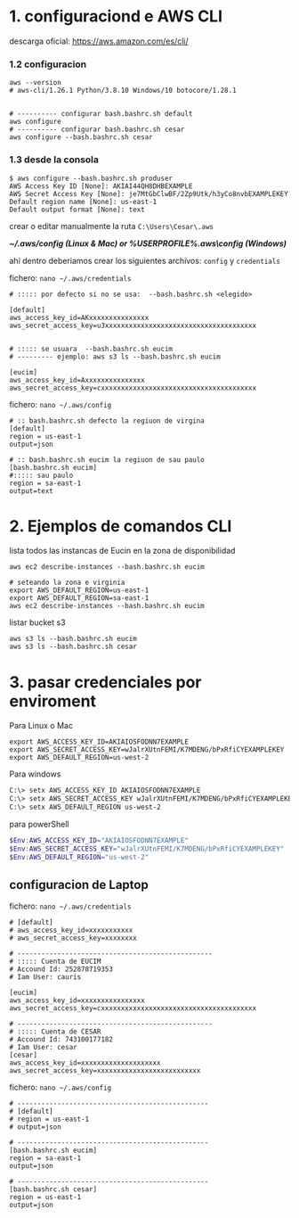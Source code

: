 # 1. configuraciond e AWS CLI

descarga oficial: https://aws.amazon.com/es/cli/

### 1.2 configuracion
```shell
aws --version
# aws-cli/1.26.1 Python/3.8.10 Windows/10 botocore/1.28.1


# ---------- configurar bash.bashrc.sh default
aws configure
# ---------- configurar bash.bashrc.sh cesar
aws configure --bash.bashrc.sh cesar
```
### 1.3 desde la consola
```shell
$ aws configure --bash.bashrc.sh produser
AWS Access Key ID [None]: AKIAI44QH8DHBEXAMPLE
AWS Secret Access Key [None]: je7MtGbClwBF/2Zp9Utk/h3yCo8nvbEXAMPLEKEY
Default region name [None]: us-east-1
Default output format [None]: text
```

crear o editar manualmente la ruta `C:\Users\Cesar\.aws`

_**~/.aws/config (Linux & Mac) or %USERPROFILE%\.aws\config (Windows)**_
 
ahi dentro deberiamos crear los siguientes archivos: `config` y `credentials`

fichero: `nano ~/.aws/credentials`
```shell
# ::::: por defecto si no se usa:  --bash.bashrc.sh <elegido>

[default]
aws_access_key_id=AKxxxxxxxxxxxxxxx
aws_secret_access_key=u3xxxxxxxxxxxxxxxxxxxxxxxxxxxxxxxxxxxxxx


# ::::: se usuara  --bash.bashrc.sh eucim
# --------- ejemplo: aws s3 ls --bash.bashrc.sh eucim

[eucim]
aws_access_key_id=Axxxxxxxxxxxxxxx
aws_secret_access_key=cxxxxxxxxxxxxxxxxxxxxxxxxxxxxxxxxxxxxxxx
```

fichero: `nano ~/.aws/config`

```shell
# :: bash.bashrc.sh defecto la regiuon de virgina
[default]
region = us-east-1
output=json

# :: bash.bashrc.sh eucim la regiuon de sau paulo
[bash.bashrc.sh eucim]
#::::: sau paulo
region = sa-east-1
output=text
```

# 2. Ejemplos de comandos CLI
lista todos las instancas de Eucin en la zona de disponibilidad
```shell
aws ec2 describe-instances --bash.bashrc.sh eucim

# seteando la zona e virginia
export AWS_DEFAULT_REGION=us-east-1
export AWS_DEFAULT_REGION=sa-east-1
aws ec2 describe-instances --bash.bashrc.sh eucim
```

listar bucket s3
```shell
aws s3 ls --bash.bashrc.sh eucim
aws s3 ls --bash.bashrc.sh cesar
```

# 3. pasar credenciales por enviroment
Para Linux o Mac
```shell
export AWS_ACCESS_KEY_ID=AKIAIOSFODNN7EXAMPLE
export AWS_SECRET_ACCESS_KEY=wJalrXUtnFEMI/K7MDENG/bPxRfiCYEXAMPLEKEY
export AWS_DEFAULT_REGION=us-west-2
```
Para  windows
```bash
C:\> setx AWS_ACCESS_KEY_ID AKIAIOSFODNN7EXAMPLE
C:\> setx AWS_SECRET_ACCESS_KEY wJalrXUtnFEMI/K7MDENG/bPxRfiCYEXAMPLEKEY
C:\> setx AWS_DEFAULT_REGION us-west-2
```

para  powerShell
```powershell
$Env:AWS_ACCESS_KEY_ID="AKIAIOSFODNN7EXAMPLE"
$Env:AWS_SECRET_ACCESS_KEY="wJalrXUtnFEMI/K7MDENG/bPxRfiCYEXAMPLEKEY"
$Env:AWS_DEFAULT_REGION="us-west-2"
```


## configuracion de Laptop
fichero: `nano ~/.aws/credentials`

```shell
# [default]
# aws_access_key_id=xxxxxxxxxxx
# aws_secret_access_key=xxxxxxxx

# -------------------------------------------------
# ::::: Cuenta de EUCIM
# Accound Id: 252878719353
# Iam User: cauris

[eucim]
aws_access_key_id=xxxxxxxxxxxxxxxx
aws_secret_access_key=cxxxxxxxxxxxxxxxxxxxxxxxxxxxxxxxxxxxxxxx

# -------------------------------------------------
# ::::: Cuenta de CESAR
# Accound Id: 743100177182
# Iam User: cesar
[cesar]
aws_access_key_id=xxxxxxxxxxxxxxxxxxxx
aws_secret_access_key=xxxxxxxxxxxxxxxxxxxxxxxxxx
```



fichero: `nano ~/.aws/config`

```shell
# ------------------------------------------------
# [default]
# region = us-east-1
# output=json

# ------------------------------------------------
[bash.bashrc.sh eucim]
region = sa-east-1
output=json

# ------------------------------------------------
[bash.bashrc.sh cesar]
region = us-east-1
output=json
```
